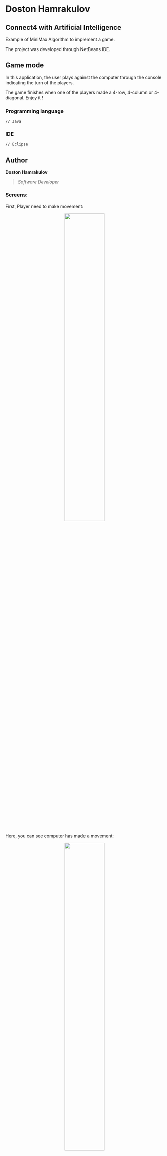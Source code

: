 # Doston Hamrakulov

## Connect4 with Artificial Intelligence
Example of MiniMax Algorithm to implement a game.

The project was developed through NetBeans IDE.

## Game mode
In this application, the user plays against the computer through the console indicating the turn of the players.

The game finishes when one of the players made a 4-row, 4-column or 4-diagonal. Enjoy it !

### Programming language
```[java]
// Java 
```

### IDE
```[eclipse]
// Eclipse
```

## Author
**Doston Hamrakulov**
>*Software Developer*


### Screens:

First, Player need to make movement:
<p align="center"><img width="50%" height="50%" src="https://github.com/dostonhamrakulov/Connect-4-Artificial-Intelligence-In-Java/blob/master/Images/images_1.PNG" /></p>

Here, you can see computer has made a movement:
<p align="center"><img width="50%" height="50%" src="https://github.com/dostonhamrakulov/Connect-4-Artificial-Intelligence-In-Java/blob/master/Images/images_2.PNG" /></p>

As soon as player makes movement computer will do its own movement also, it will be to pretent pplayer from winnning or choose optimal (the best) movement to win:
<p align="center"><img width="50%" height="50%" src="https://github.com/dostonhamrakulov/Connect-4-Artificial-Intelligence-In-Java/blob/master/Images/images_3.PNG" /></p>

As soon as player makes movement computer will do its own movement also, it will be to pretent pplayer from winnning or choose optimal (the best) movement to win:
<p align="center"><img width="50%" height="50%" src="https://github.com/dostonhamrakulov/Connect-4-Artificial-Intelligence-In-Java/blob/master/Images/images_4.PNG" /></p>

Here, computer has made final movement and won the game:
<p align="center"><img width="50%" height="50%" src="https://github.com/dostonhamrakulov/Connect-4-Artificial-Intelligence-In-Java/blob/master/Images/images_5.PNG" /></p>

### Enjoy :)
